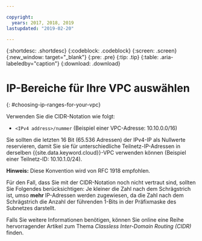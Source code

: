 ```yaml
---

copyright:
  years: 2017, 2018, 2019
lastupdated: "2019-02-20"

---
```


{:shortdesc: .shortdesc}
{:codeblock: .codeblock}
{:screen: .screen}
{:new_window: target="_blank"}
{:pre: .pre}
{:tip: .tip}
{:table: .aria-labeledby="caption"}
{:download: .download}


# IP-Bereiche für Ihre VPC auswählen
{: #choosing-ip-ranges-for-your-vpc}

Verwenden Sie die CIDR-Notation wie folgt:

* `<IPv4 address>/nummer` (Beispiel einer VPC-Adresse: 10.10.0.0/16)

Sie sollten die letzten 16 Bit (65.536 Adressen) der IPv4-IP als Nullwerte reservieren, damit Sie sie für unterschiedliche Teilnetz-IP-Adressen in derselben {{site.data.keyword.cloud}}-VPC verwenden können (Beispiel einer Teilnetz-ID: 10.10.1.0/24). 

**Hinweis:** Diese Konvention wird von RFC 1918 empfohlen.

Für den Fall, dass Sie mit der CIDR-Notation noch nicht vertraut sind, sollten Sie Folgendes berücksichtigen: Je kleiner die Zahl nach dem Schrägstrich ist, umso **mehr** IP-Adressen werden zugewiesen, da die Zahl nach dem Schrägstrich die Anzahl der führenden 1-Bits in der Präfixmaske des Subnetzes darstellt.

Falls Sie weitere Informationen benötigen, können Sie online eine Reihe hervorragender Artikel zum Thema _Classless Inter-Domain Routing (CIDR)_ finden.
